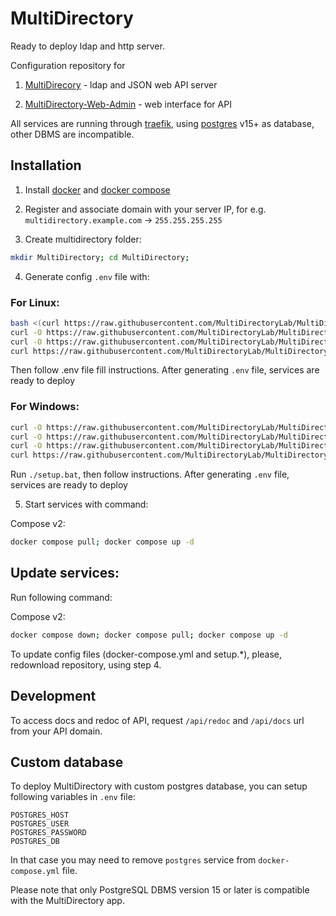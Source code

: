 # MultiDirectory
Ready to deploy ldap and http server.

Configuration repository for
1. [MultiDirecory](https://github.com/MultiDirectoryLab/MultiDirectory) - ldap and JSON web API server

2. [MultiDirectory-Web-Admin](https://github.com/MultiDirectoryLab/MultiDirectory-Web-Admin) - web interface for API

All services are running through [traefik](https://doc.traefik.io/traefik/providers/docker/), using [postgres](https://www.postgresql.org/) v15+ as database, other DBMS are incompatible.

## Installation

1. Install [docker](https://docs.docker.com/engine/install/) and [docker compose](https://docs.docker.com/compose/install/)

2. Register and associate domain with your server IP, for e.g. `multidirectory.example.com` -> `255.255.255.255`

3. Create multidirectory folder:
```sh
mkdir MultiDirectory; cd MultiDirectory;
```

4. Generate config `.env` file with:

### For Linux:
```sh
bash <(curl https://raw.githubusercontent.com/MultiDirectoryLab/MultiDirectory/main/.package/setup.sh);
curl -O https://raw.githubusercontent.com/MultiDirectoryLab/MultiDirectory/main/.package/docker-compose.yml;
curl -O https://raw.githubusercontent.com/MultiDirectoryLab/MultiDirectory/main/.package/traefik.yml;
curl https://raw.githubusercontent.com/MultiDirectoryLab/MultiDirectory/main/LICENSE
```

Then follow .env file fill instructions.
After generating `.env` file, services are ready to deploy

### For Windows:
```sh
curl -O https://raw.githubusercontent.com/MultiDirectoryLab/MultiDirectory/main/.package/setup.bat;
curl -O https://raw.githubusercontent.com/MultiDirectoryLab/MultiDirectory/main/.package/docker-compose.yml;
curl -O https://raw.githubusercontent.com/MultiDirectoryLab/MultiDirectory/main/.package/traefik.yml;
curl https://raw.githubusercontent.com/MultiDirectoryLab/MultiDirectory/main/LICENSE
```

Run `./setup.bat`, then follow instructions.
After generating `.env` file, services are ready to deploy

5. Start services with command:

Compose v2:
```sh
docker compose pull; docker compose up -d
```

## Update services:

Run following command:

Compose v2:
```sh
docker compose down; docker compose pull; docker compose up -d
```

To update config files (docker-compose.yml and setup.*), please, redownload repository, using step 4.


## Development

To access docs and redoc of API, request `/api/redoc` and `/api/docs` url from your API domain.

## Custom database

To deploy MultiDirectory with custom postgres database, you can setup following variables in `.env` file:

    POSTGRES_HOST
    POSTGRES_USER
    POSTGRES_PASSWORD
    POSTGRES_DB

In that case you may need to remove `postgres` service from `docker-compose.yml` file.

Please note that only PostgreSQL DBMS version 15 or later is compatible with the MultiDirectory app.
